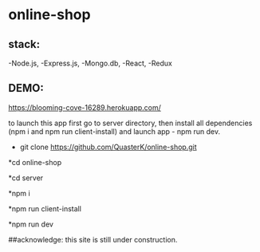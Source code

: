 # online-shop
## stack:
-Node.js,
-Express.js,
-Mongo.db,
-React,
-Redux

## DEMO:
https://blooming-cove-16289.herokuapp.com/


to launch this app first go to server directory, then install all dependencies (npm i and npm run client-install) and launch app - npm run dev.

* git clone https://github.com/QuasterK/online-shop.git

*cd online-shop

*cd server

*npm i

*npm run client-install

*npm run dev

##acknowledge: 
this site is still under construction.
